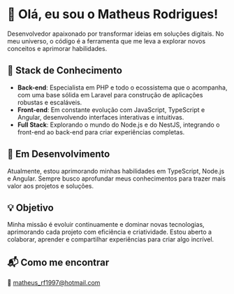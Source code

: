 # 👋 Olá, eu sou o Matheus Rodrigues!

Desenvolvedor apaixonado por transformar ideias em soluções digitais. No meu universo, o código é a ferramenta que me leva a explorar novos conceitos e aprimorar habilidades.

## 🧰 Stack de Conhecimento
- **Back-end**: Especialista em PHP e todo o ecossistema que o acompanha, com uma base sólida em Laravel para construção de aplicações robustas e escaláveis.
- **Front-end**: Em constante evolução com JavaScript, TypeScript e Angular, desenvolvendo interfaces interativas e intuitivas.
- **Full Stack**: Explorando o mundo do Node.js e do NestJS, integrando o front-end ao back-end para criar experiências completas.

## 🚀 Em Desenvolvimento
Atualmente, estou aprimorando minhas habilidades em TypeScript, Node.js e Angular. Sempre busco aprofundar meus conhecimentos para trazer mais valor aos projetos e soluções.

## 💡 Objetivo
Minha missão é evoluir continuamente e dominar novas tecnologias, aprimorando cada projeto com eficiência e criatividade. Estou aberto a colaborar, aprender e compartilhar experiências para criar algo incrível.

## 📬 Como me encontrar
📧 matheus_rf1997@hotmail.com
